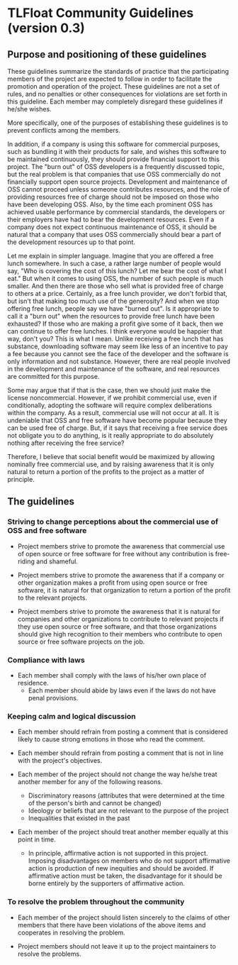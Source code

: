
# TLFloat Community Guidelines (version 0.3)


## Purpose and positioning of these guidelines

These guidelines summarize the standards of practice that the
participating members of the project are expected to follow in order
to facilitate the promotion and operation of the project. These
guidelines are not a set of rules, and no penalties or other
consequences for violations are set forth in this guideline. Each
member may completely disregard these guidelines if he/she wishes.

More specifically, one of the purposes of establishing these
guidelines is to prevent conflicts among the members.

In addition, if a company is using this software for commercial
purposes, such as bundling it with their products for sale, and wishes
this software to be maintained continuously, they should provide
financial support to this project. The "burn out" of OSS developers is
a frequently discussed topic, but the real problem is that companies
that use OSS commercially do not financially support open source
projects. Development and maintenance of OSS cannot proceed unless
someone contributes resources, and the role of providing resources
free of charge should not be imposed on those who have been developing
OSS. Also, by the time each prominent OSS has achieved usable
performance by commercial standards, the developers or their employers
have had to bear the development resources. Even if a company does not
expect continuous maintenance of OSS, it should be natural that a
company that uses OSS commercially should bear a part of the
development resources up to that point.

Let me explain in simpler language. Imagine that you are offered a
free lunch somewhere. In such a case, a rather large number of people
would say, "Who is covering the cost of this lunch? Let me bear the
cost of what I eat." But when it comes to using OSS, the number of
such people is much smaller. And then there are those who sell what is
provided free of charge to others at a price. Certainly, as a free
lunch provider, we don't forbid that, but isn't that making too much
use of the generosity? And when we stop offering free lunch, people
say we have "burned out". Is it appropriate to call it a "burn out"
when the resources to provide free lunch have been exhausted? If those
who are making a profit give some of it back, then we can continue to
offer free lunches. I think everyone would be happier that way, don't
you? This is what I mean. Unlike receiving a free lunch that has
substance, downloading software may seem like less of an incentive to
pay a fee because you cannot see the face of the developer and the
software is only information and not substance. However, there are
real people involved in the development and maintenance of the
software, and real resources are committed for this purpose.

Some may argue that if that is the case, then we should just make the
license noncommercial. However, if we prohibit commercial use, even if
conditionally, adopting the software will require complex
deliberations within the company. As a result, commercial use will not
occur at all. It is undeniable that OSS and free software have become
popular because they can be used free of charge. But, if it says that
receiving a free service does not obligate you to do anything, is it
really appropriate to do absolutely nothing after receiving the free
service?

Therefore, I believe that social benefit would be maximized by
allowing nominally free commercial use, and by raising awareness that
it is only natural to return a portion of the profits to the project
as a matter of principle.


## The guidelines

### Striving to change perceptions about the commercial use of OSS and free software

* Project members strive to promote the awareness that commercial use
  of open source or free software for free without any contribution is
  free-riding and shameful.

* Project members strive to promote the awareness that if a company or
  other organization makes a profit from using open source or free
  software, it is natural for that organization to return a portion of
  the profit to the relevant projects.

* Project members strive to promote the awareness that it is natural
  for companies and other organizations to contribute to relevant
  projects if they use open source or free software, and that those
  organizations should give high recognition to their members who
  contribute to open source or free software projects on the job.


### Compliance with laws

* Each member shall comply with the laws of his/her own place of
  residence.
  * Each member should abide by laws even if the laws do not have
    penal provisions.


### Keeping calm and logical discussion

* Each member should refrain from posting a comment that is considered
  likely to cause strong emotions in those who read the comment.

* Each member should refrain from posting a comment that is not in
  line with the project's objectives.

* Each member of the project should not change the way he/she treat
  another member for any of the following reasons.
  * Discriminatory reasons (attributes that were determined at the
    time of the person's birth and cannot be changed)
  * Ideology or beliefs that are not relevant to the purpose of the
    project
  * Inequalities that existed in the past

* Each member of the project should treat another member equally at
  this point in time.
  * In principle, affirmative action is not supported in this project.
    Imposing disadvantages on members who do not support affirmative
    action is production of new inequities and should be avoided. If
    affirmative action must be taken, the disadvantage for it should
    be borne entirely by the supporters of affirmative action.


### To resolve the problem throughout the community

* Each member of the project should listen sincerely to the claims of
  other members that there have been violations of the above items and
  cooperates in resolving the problem.

* Project members should not leave it up to the project maintainers to
  resolve the problems.
